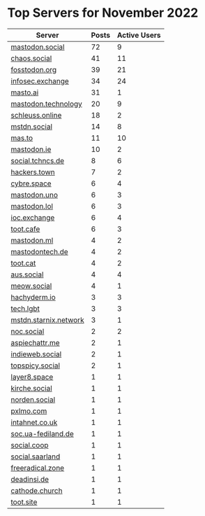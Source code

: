 # Top Servers for November 2022
| Server | Posts | Active Users |
| -- | -- | -- |
| [mastodon.social](https://mastodon.social/tags/PowerShell) | 72 | 9 |
| [chaos.social](https://chaos.social/tags/PowerShell) | 41 | 11 |
| [fosstodon.org](https://fosstodon.org/tags/PowerShell) | 39 | 21 |
| [infosec.exchange](https://infosec.exchange/tags/PowerShell) | 34 | 24 |
| [masto.ai](https://masto.ai/tags/PowerShell) | 31 | 1 |
| [mastodon.technology](https://mastodon.technology/tags/PowerShell) | 20 | 9 |
| [schleuss.online](https://schleuss.online/tags/PowerShell) | 18 | 2 |
| [mstdn.social](https://mstdn.social/tags/PowerShell) | 14 | 8 |
| [mas.to](https://mas.to/tags/PowerShell) | 11 | 10 |
| [mastodon.ie](https://mastodon.ie/tags/PowerShell) | 10 | 2 |
| [social.tchncs.de](https://social.tchncs.de/tags/PowerShell) | 8 | 6 |
| [hackers.town](https://hackers.town/tags/PowerShell) | 7 | 2 |
| [cybre.space](https://cybre.space/tags/PowerShell) | 6 | 4 |
| [mastodon.uno](https://mastodon.uno/tags/PowerShell) | 6 | 3 |
| [mastodon.lol](https://mastodon.lol/tags/PowerShell) | 6 | 3 |
| [ioc.exchange](https://ioc.exchange/tags/PowerShell) | 6 | 4 |
| [toot.cafe](https://toot.cafe/tags/PowerShell) | 6 | 3 |
| [mastodon.ml](https://mastodon.ml/tags/PowerShell) | 4 | 2 |
| [mastodontech.de](https://mastodontech.de/tags/PowerShell) | 4 | 2 |
| [toot.cat](https://toot.cat/tags/PowerShell) | 4 | 2 |
| [aus.social](https://aus.social/tags/PowerShell) | 4 | 4 |
| [meow.social](https://meow.social/tags/PowerShell) | 4 | 1 |
| [hachyderm.io](https://hachyderm.io/tags/PowerShell) | 3 | 3 |
| [tech.lgbt](https://tech.lgbt/tags/PowerShell) | 3 | 3 |
| [mstdn.starnix.network](https://mstdn.starnix.network/tags/PowerShell) | 3 | 1 |
| [noc.social](https://noc.social/tags/PowerShell) | 2 | 2 |
| [aspiechattr.me](https://aspiechattr.me/tags/PowerShell) | 2 | 1 |
| [indieweb.social](https://indieweb.social/tags/PowerShell) | 2 | 1 |
| [topspicy.social](https://topspicy.social/tags/PowerShell) | 2 | 1 |
| [layer8.space](https://layer8.space/tags/PowerShell) | 1 | 1 |
| [kirche.social](https://kirche.social/tags/PowerShell) | 1 | 1 |
| [norden.social](https://norden.social/tags/PowerShell) | 1 | 1 |
| [pxlmo.com](https://pxlmo.com/tags/PowerShell) | 1 | 1 |
| [intahnet.co.uk](https://intahnet.co.uk/tags/PowerShell) | 1 | 1 |
| [soc.ua-fediland.de](https://soc.ua-fediland.de/tags/PowerShell) | 1 | 1 |
| [social.coop](https://social.coop/tags/PowerShell) | 1 | 1 |
| [social.saarland](https://social.saarland/tags/PowerShell) | 1 | 1 |
| [freeradical.zone](https://freeradical.zone/tags/PowerShell) | 1 | 1 |
| [deadinsi.de](https://deadinsi.de/tags/PowerShell) | 1 | 1 |
| [cathode.church](https://cathode.church/tags/PowerShell) | 1 | 1 |
| [toot.site](https://toot.site/tags/PowerShell) | 1 | 1 |
